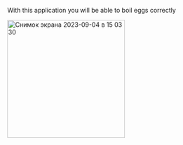 With this application you will be able to boil eggs correctly    

<img width="268" alt="Снимок экрана 2023-09-04 в 15 03 30" src="https://github.com/AnastasijaShahova/IosProjects/assets/70802206/a596a42c-b55b-4bd0-9d90-abbde99dda42">
